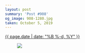 ```yaml
---
layout: post
summary: 'Post #908'
og_image: 908-1280.jpg
taken: October 5, 2019
---
```


<div class="post">
 <time>
  <a href="/908">
   {{ page.date | date: "%B %-d, %Y" }}
  </a>
 </time>
 <a href="/908">
  <figure data-taken="10/5/2019">
   <img sizes="(min-width: 700px) 50vw, calc(100vw - 2rem)" src="{{ site.assets_url }}/908-640.jpg" srcset="{{ site.assets_url }}/908-320.jpg 320w, {{ site.assets_url }}/908-640.jpg 640w, {{ site.assets_url }}/908-960.jpg 960w, {{ site.assets_url }}/908-1280.jpg 1280w"/>
  </figure>
 </a>
</div>
